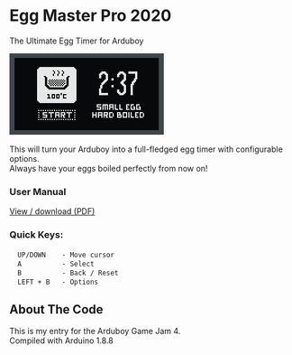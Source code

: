 # Egg Master Pro 2020
The Ultimate Egg Timer for Arduboy

![Screenshots](/docs/screenshot.png)

This will turn your Arduboy into a full-fledged egg timer with configurable options.\
Always have your eggs boiled perfectly from now on!

### User Manual
[View / download (PDF)](/docs/EggMasterPro2020.pdf)

### Quick Keys:
```
  UP/DOWN    - Move cursor
  A          - Select
  B          - Back / Reset
  LEFT + B   - Options
```  

## About The Code
This is my entry for the Arduboy Game Jam 4.\
Compiled with Arduino 1.8.8
